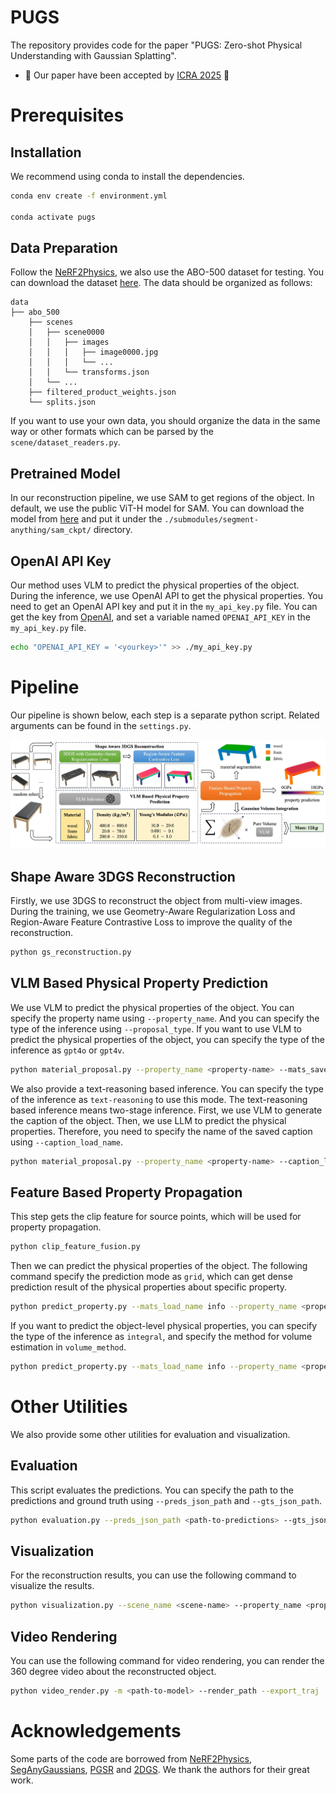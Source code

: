 # PUGS
The repository provides code for the paper "PUGS: Zero-shot Physical Understanding with Gaussian Splatting".

- 🎉 Our paper have been accepted by [ICRA 2025](https://2025.ieee-icra.org/) 🎉

# Prerequisites
## Installation

We recommend using conda to install the dependencies.

```bash
conda env create -f environment.yml

conda activate pugs
```

## Data Preparation

Follow the [NeRF2Physics](https://github.com/ajzhai/NeRF2Physics), we also use the ABO-500 dataset for testing. You can download the dataset [here](https://github.com/ajzhai/NeRF2Physics?tab=readme-ov-file#abo-500-dataset). The data should be organized as follows:

```shell
data
├── abo_500
    ├── scenes
    │   ├── scene0000
    │   │   ├── images
    │   │   │   ├── image0000.jpg
    │   │   │   └── ...
    │   │   └── transforms.json
    │   └── ...
    ├── filtered_product_weights.json
    └── splits.json
```

If you want to use your own data, you should organize the data in the same way or other formats which can be parsed by the `scene/dataset_readers.py`.

## Pretrained Model

In our reconstruction pipeline, we use SAM to get regions of the object. In default, we use the public ViT-H model for SAM. You can download the model from [here](https://dl.fbaipublicfiles.com/segment_anything/sam_vit_h_4b8939.pth) and put it under the `./submodules/segment-anything/sam_ckpt/` directory.

## OpenAI API Key

Our method uses VLM to predict the physical properties of the object. During the inference, we use OpenAI API to get the physical properties. You need to get an OpenAI API key and put it in the `my_api_key.py` file. You can get the key from [OpenAI](https://platform.openai.com/api-keys), and set a variable named `OPENAI_API_KEY` in the `my_api_key.py` file.

```bash
echo "OPENAI_API_KEY = '<yourkey>'" >> ./my_api_key.py
```

# Pipeline

Our pipeline is shown below, each step is a separate python script. Related arguments can be found in the `settings.py`.

![pipeline](./assets/pipeline.jpg)

## Shape Aware 3DGS Reconstruction

Firstly, we use 3DGS to reconstruct the object from multi-view images. During the training, we use Geometry-Aware Regularization Loss and Region-Aware Feature Contrastive Loss to improve the quality of the reconstruction.

```bash
python gs_reconstruction.py
```

## VLM Based Physical Property Prediction

We use VLM to predict the physical properties of the object. You can specify the property name using `--property_name`. And you can specify the type of the inference using `--proposal_type`. If you want to use VLM to predict the physical properties of the object, you can specify the type of the inference as `gpt4o` or `gpt4v`.

```bash
python material_proposal.py --property_name <property-name> --mats_save_name info --proposal_type <gpt4o|gpt4v>
```

We also provide a text-reasoning based inference. You can specify the type of the inference as `text-reasoning` to use this mode. The text-reasoning based inference means two-stage inference. First, we use VLM to generate the caption of the object. Then, we use LLM to predict the physical properties. Therefore, you need to specify the name of the saved caption using `--caption_load_name`.

```bash
python material_proposal.py --property_name <property-name> --caption_load_name info --mats_save_name info --proposal_type text-reasoning 
```

## Feature Based Property Propagation

This step gets the clip feature for source points, which will be used for property propagation.

```bash
python clip_feature_fusion.py
```
Then we can predict the physical properties of the object. The following command specify the prediction mode as `grid`, which can get dense prediction result of the physical properties about specific property.

```bash
python predict_property.py --mats_load_name info --property_name <property-name> --prediction_mode grid
```

If you want to predict the object-level physical properties, you can specify the type of the inference as `integral`, and specify the method for volume estimation in `volume_method`.

```bash
python predict_property.py --mats_load_name info --property_name <property-name> --prediction_mode integral --volume_method gaussian --preds_save_name mass 
```

# Other Utilities

We also provide some other utilities for evaluation and visualization.

## Evaluation

This script evaluates the predictions. You can specify the path to the predictions and ground truth using `--preds_json_path` and `--gts_json_path`.

```bash
python evaluation.py --preds_json_path <path-to-predictions> --gts_json_path <path-to-ground-truth>
```

## Visualization

For the reconstruction results, you can use the following command to visualize the results.

```bash
python visualization.py --scene_name <scene-name> --property_name <property-name> --value_low <value-low> --value_high <value-high>
```

## Video Rendering

You can use the following command for video rendering, you can render the 360 degree video about the reconstructed object.

```bash
python video_render.py -m <path-to-model> --render_path --export_traj
```

# Acknowledgements

Some parts of the code are borrowed from [NeRF2Physics](https://github.com/ajzhai/NeRF2Physics), [SegAnyGaussians](https://github.com/Jumpat/SegAnyGaussians), [PGSR](https://github.com/zju3dv/PGSR) and [2DGS](https://github.com/hbb1/2d-gaussian-splatting). We thank the authors for their great work.


